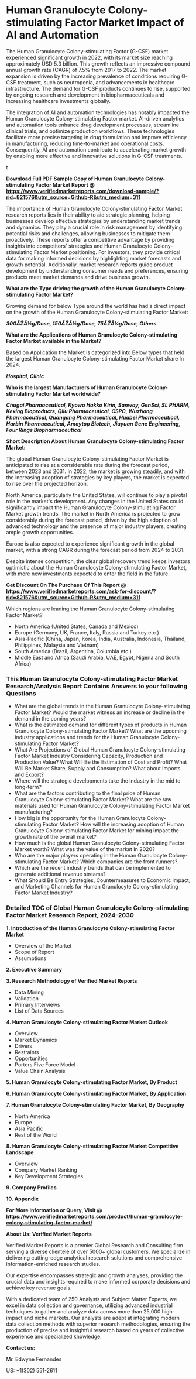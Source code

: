 <meta name="title" content="Global  Human Granulocyte Colony-stimulating Factor Market Impact of AI and Automation"><meta name="description" content="  The Human Granulocyte Colony-stimulating Factor (G-CSF) market experienced significant growth in 2022, with its market size reaching approximately USD 5.3 billion. T"><meta name="title" content=" Human Granulocyte Colony-stimulating Factor Market Size, Share, Scope, Trends, Growth, Opportunities, Analysis, Forecast"> <h1>Human Granulocyte Colony-stimulating Factor Market Impact of AI and Automation</h1> <p>The Human Granulocyte Colony-stimulating Factor (G-CSF) market experienced significant growth in 2022, with its market size reaching approximately USD 5.3 billion. This growth reflects an impressive compound annual growth rate (CAGR) of 7.5% from 2017 to 2022. The market expansion is driven by the increasing prevalence of conditions requiring G-CSF treatment, such as neutropenia, and advancements in healthcare infrastructure. The demand for G-CSF products continues to rise, supported by ongoing research and development in biopharmaceuticals and increasing healthcare investments globally.</p> <p>The integration of AI and automation technologies has notably impacted the Human Granulocyte Colony-stimulating Factor market. AI-driven analytics and automation tools enhance drug development processes, streamline clinical trials, and optimize production workflows. These technologies facilitate more precise targeting in drug formulation and improve efficiency in manufacturing, reducing time-to-market and operational costs. Consequently, AI and automation contribute to accelerating market growth by enabling more effective and innovative solutions in G-CSF treatments.</p> t</p><p id="" class=""><strong>Download Full PDF Sample Copy of Human Granulocyte Colony-stimulating Factor Market Report @ <a href="https://www.verifiedmarketreports.com/download-sample/?rid=821576&utm_source=Github-R&utm_medium=311" target="_blank">https://www.verifiedmarketreports.com/download-sample/?rid=821576&utm_source=Github-R&utm_medium=311</a></strong></p><p>The importance of&nbsp;Human Granulocyte Colony-stimulating Factor Market research reports lies in their ability to aid strategic planning, helping businesses develop effective strategies by understanding market trends and dynamics. They play a crucial role in risk management by identifying potential risks and challenges, allowing businesses to mitigate them proactively. These reports offer a competitive advantage by providing insights into competitors' strategies and Human Granulocyte Colony-stimulating Factor Market positioning. For investors, they provide critical data for making informed decisions by highlighting market forecasts and growth potential. Additionally, market research reports guide product development by understanding consumer needs and preferences, ensuring products meet market demands and drive business growth.</p><p><strong>What are the&nbsp;Type driving the growth of the Human Granulocyte Colony-stimulating Factor Market?</strong></p><p id="" class="">Growing demand for below Type around the world has had a direct impact on the growth of the Human Granulocyte Colony-stimulating Factor Market:</p><em><strong>300ÃŽÂ¼g/Dose, 150ÃŽÂ¼g/Dose, 75ÃŽÂ¼g/Dose, Others</strong></em></p><strong>What are the&nbsp;Applications&nbsp;of Human Granulocyte Colony-stimulating Factor Market available in the Market?</strong></p><p id="" class="">Based on Application the Market is categorized into Below types that held the largest Human Granulocyte Colony-stimulating Factor Market share In 2024.</p><em><strong>Hospital, Clinic</strong></em></p><strong>Who is the largest Manufacturers of Human Granulocyte Colony-stimulating Factor Market worldwide?</strong></p><p><em><strong>Chugai Pharmaceutical, Kyowa Hakko Kirin, Sanway, GenSci, SL PHARM, Kexing Bioproducts, Qilu Pharmaceutical, CSPC, Wuzhong Pharmaceutical, Quangang Pharmaceutical, Huabei Pharmaceutical, Harbin Pharmaceutical, Amoytop Biotech, Jiuyuan Gene Engineering, Four Rings Biopharmaceutical</strong></em></p><p id="" class=""><strong>Short Description About Human Granulocyte Colony-stimulating Factor Market:</strong></p><p>The global Human Granulocyte Colony-stimulating Factor Market is anticipated to rise at a considerable rate during the forecast period, between 2023 and 2031. In 2022, the market is growing steadily, and with the increasing adoption of strategies by key players, the market is expected to rise over the projected horizon.</p><p>North America, particularly the United States, will continue to play a pivotal role in the market's development. Any changes in the United States could significantly impact the Human Granulocyte Colony-stimulating Factor Market growth trends. The market in North America is projected to grow considerably during the forecast period, driven by the high adoption of advanced technology and the presence of major industry players, creating ample growth opportunities.</p><p>Europe is also expected to experience significant growth in the global market, with a strong CAGR during the forecast period from 2024 to 2031.</p><p>Despite intense competition, the clear global recovery trend keeps investors optimistic about the Human Granulocyte Colony-stimulating Factor Market, with more new investments expected to enter the field in the future.</p><p id="" class=""><strong>Get Discount On The Purchase Of This Report @ <a href="https://www.verifiedmarketreports.com/ask-for-discount/?rid=821576&utm_source=Github-R&utm_medium=311" target="_blank">https://www.verifiedmarketreports.com/ask-for-discount/?rid=821576&utm_source=Github-R&utm_medium=311</a></strong></p>Which regions are leading the Human Granulocyte Colony-stimulating Factor Market?</p><ul><li>North America (United States, Canada and Mexico)</li><li>Europe (Germany, UK, France, Italy, Russia and Turkey etc.)</li><li>Asia-Pacific (China, Japan, Korea, India, Australia, Indonesia, Thailand, Philippines, Malaysia and Vietnam)</li><li>South America (Brazil, Argentina, Columbia etc.)</li><li>Middle East and Africa (Saudi Arabia, UAE, Egypt, Nigeria and South Africa)</li></ul><h3 id="" class="">This Human Granulocyte Colony-stimulating Factor Market Research/Analysis Report Contains Answers to your following Questions</h3><ul><li>What are the global trends in the Human Granulocyte Colony-stimulating Factor Market? Would the market witness an increase or decline in the demand in the coming years?</li><li>What is the estimated demand for different types of products in Human Granulocyte Colony-stimulating Factor Market? What are the upcoming industry applications and trends for the Human Granulocyte Colony-stimulating Factor Market?</li><li>What Are Projections of Global Human Granulocyte Colony-stimulating Factor Market Industry Considering Capacity, Production and Production Value? What Will Be the Estimation of Cost and Profit? What Will Be Market Share, Supply and Consumption? What about imports and Export?</li><li>Where will the strategic developments take the industry in the mid to long-term?</li><li>What are the factors contributing to the final price of Human Granulocyte Colony-stimulating Factor Market? What are the raw materials used for Human Granulocyte Colony-stimulating Factor Market manufacturing?</li><li>How big is the opportunity for the Human Granulocyte Colony-stimulating Factor Market? How will the increasing adoption of Human Granulocyte Colony-stimulating Factor Market for mining impact the growth rate of the overall market?</li><li>How much is the global Human Granulocyte Colony-stimulating Factor Market worth? What was the value of the market In 2020?</li><li>Who are the major players operating in the Human Granulocyte Colony-stimulating Factor Market? Which companies are the front runners?</li><li>Which are the recent industry trends that can be implemented to generate additional revenue streams?</li><li>What Should Be Entry Strategies, Countermeasures to Economic Impact, and Marketing Channels for Human Granulocyte Colony-stimulating Factor Market Industry?</li></ul><h3 id="" class="">Detailed TOC of Global Human Granulocyte Colony-stimulating Factor Market Research Report, 2024-2030</h3><p id="" class=""><strong>1. Introduction of the Human Granulocyte Colony-stimulating Factor Market</strong></p><ul><li>Overview of the Market</li><li>Scope of Report</li><li>Assumptions</li></ul><p id="" class=""><strong>2. Executive Summary</strong></p><p id="" class=""><strong>3. Research Methodology of Verified Market Reports</strong></p><ul><li>Data Mining</li><li>Validation</li><li>Primary Interviews</li><li>List of Data Sources</li></ul><p id="" class=""><strong>4. Human Granulocyte Colony-stimulating Factor Market Outlook</strong></p><ul><li>Overview</li><li>Market Dynamics</li><li>Drivers</li><li>Restraints</li><li>Opportunities</li><li>Porters Five Force Model</li><li>Value Chain Analysis</li></ul><p id="" class=""><strong>5. Human Granulocyte Colony-stimulating Factor Market, By Product</strong></p><p id="" class=""><strong>6. Human Granulocyte Colony-stimulating Factor Market, By Application</strong></p><p id="" class=""><strong>7. Human Granulocyte Colony-stimulating Factor Market, By Geography</strong></p><ul><li>North America</li><li>Europe</li><li>Asia Pacific</li><li>Rest of the World</li></ul><p id="" class=""><strong>8. Human Granulocyte Colony-stimulating Factor Market Competitive Landscape</strong></p><ul><li>Overview</li><li>Company Market Ranking</li><li>Key Development Strategies</li></ul><p id="" class=""><strong>9. Company Profiles</strong></p><p id="" class=""><strong>10. Appendix</strong></p><p id="" class=""><strong>For More Information or Query, Visit @ <a href="https://www.verifiedmarketreports.com/product/human-granulocyte-colony-stimulating-factor-market/" target="_blank">https://www.verifiedmarketreports.com/product/human-granulocyte-colony-stimulating-factor-market/</a></strong></p><p id="" class=""><strong>About Us: Verified Market Reports</strong></p><p id="" class="">Verified Market Reports is a premier Global Research and Consulting firm serving a diverse clientele of over 5000+ global customers. We specialize in delivering cutting-edge analytical research solutions and comprehensive information-enriched research studies.</p><p id="" class="">Our expertise encompasses strategic and growth analyses, providing the crucial data and insights required to make informed corporate decisions and achieve key revenue goals.</p><p id="" class="">With a dedicated team of 250 Analysts and Subject Matter Experts, we excel in data collection and governance, utilizing advanced industrial techniques to gather and analyze data across more than 25,000 high-impact and niche markets. Our analysts are adept at integrating modern data collection methods with superior research methodologies, ensuring the production of precise and insightful research based on years of collective experience and specialized knowledge.</p><p id="" class=""><strong>Contact us:</strong></p><p id="" class="">Mr. Edwyne Fernandes</p><p id="" class="">US: +1(302) 551-2611</p>